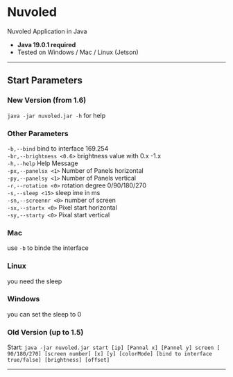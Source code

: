 # Nuvoled #
Nuvoled Application in Java  
 - **Java 19.0.1 required**
 - Tested on Windows / Mac / Linux (Jetson)
***
## Start Parameters ##
### New Version (from 1.6) ###
`java -jar nuvoled.jar -h` for help

### Other Parameters ###
 `-b,--bind` bind to interface 169.254  
 `-br,--brightness <0.6>` brightness value with 0.x -1.x  
 `-h,--help` Help Message  
 `-px,--panelsx <1>` Number of Panels horizontal  
 `-py,--panelsy <1>` Number of Panels vertical  
 `-r,--rotation <0>` rotation degree 0/90/180/270  
 `-s,--sleep <15>` sleep ime in ms  
 `-sn,--screennr <0>` number of screen  
 `-sx,--startx <0>` Pixel start horizontal  
 `-sy,--starty <0>` Pixal start vertical  
### Mac ###  
use `-b` to binde the interface

### Linux ###  
you need the sleep

### Windows ###
you can set the sleep to 0

### Old Version (up to 1.5) ###   
Start:
`java -jar nuvoled.jar start [ip] [Pannal x] [Pannel y] screen [ 90/180/270] [screen number] [x] [y] [colorMode] [bind to interface true/false] [brightness] [offset]`
***
    
